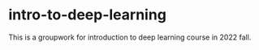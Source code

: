 # intro-to-deep-learning
This is a groupwork for introduction to deep learning course in 2022 fall.
